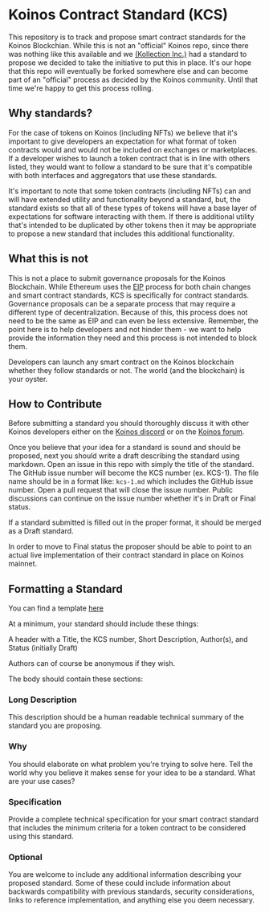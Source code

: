 # Koinos Contract Standard (KCS)

This repository is to track and propose smart contract standards for the Koinos Blockchian. While this is not an "official" Koinos repo, since there was nothing like this available and we [(Kollection Inc.)](https://kollection.app) had a standard to propose we decided to take the initiative to put this in place. It's our hope that this repo will eventually be forked somewhere else and can become part of an "official" process as decided by the Koinos community. Until that time we're happy to get this process rolling.

## Why standards?

For the case of tokens on Koinos (including NFTs) we believe that it's important to give developers an expectation for what format of token contracts would and would not be included on exchanges or marketplaces. If a developer wishes to launch a token contract that is in line with others listed, they would want to follow a standard to be sure that it's compatible with both interfaces and aggregators that use these standards.

It's important to note that some token contracts (including NFTs) can and will have extended utility and functionality beyond a standard, but, the standard exists so that all of these types of tokens will have a base layer of expectations for software interacting with them. If there is additional utility that's intended to be duplicated by other tokens then it may be appropriate to propose a new standard that includes this additional functionality.

## What this is not

This is not a place to submit governance proposals for the Koinos Blockchain. While Ethereum uses the [EIP](https://eips.ethereum.org/EIPS) process for both chain changes and smart contract standards, KCS is specifically for contract standards. Governance proposals can be a separate process that may require a different type of decentralization. Because of this, this process does not need to be the same as EIP and can even be less extensive. Remember, the point here is to help developers and not hinder them - we want to help provide the information they need and this process is not intended to block them.

Developers can launch any smart contract on the Koinos blockchain whether they follow standards or not. The world (and the blockchain) is your oyster.

## How to Contribute

Before submitting a standard you should thoroughly discuss it with other Koinos developers either on the [Koinos discord]() or on the [Koinos forum](https://discourse.koinosforum.com/).

Once you believe that your idea for a standard is sound and should be proposed, next you should write a draft describing the standard using markdown. Open an issue in this repo with simply the title of the standard. The GitHub issue number will become the KCS number (ex. KCS-1). The file name should be in a format like: `kcs-1.md` which includes the GitHub issue number. Open a pull request that will close the issue number. Public discussions can continue on the issue number whether it's in Draft or Final status.

If a standard submitted is filled out in the proper format, it should be merged as a Draft standard.

In order to move to Final status the proposer should be able to point to an actual live implementation of their contract standard in place on Koinos mainnet.

## Formatting a Standard

You can find a template [here](kcs-template.md)

At a minimum, your standard should include these things:

A header with a Title, the KCS number, Short Description, Author(s), and Status (initially Draft)

Authors can of course be anonymous if they wish.

The body should contain these sections:

### Long Description

This description should be a human readable technical summary of the standard you are proposing.

### Why

You should elaborate on what problem you're trying to solve here. Tell the world why you believe it makes sense for your idea to be a standard. What are your use cases?

### Specification

Provide a complete technical specification for your smart contract standard that includes the minimum criteria for a token contract to be considered using this standard.

### Optional

You are welcome to include any additional information describing your proposed standard. Some of these could include information about backwards compatibility with previous standards, security considerations, links to reference implementation, and anything else you deem necessary.

